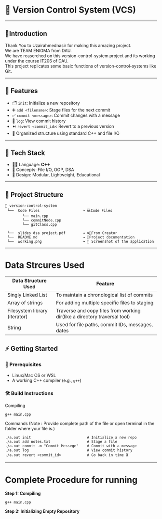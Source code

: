 # 🔄 Version Control System (VCS)
----

## 📌Introduction

Thank You to Uzairahmednasir for making this amazing project.  
We are TEAM ENIGMA from DAU.  
We have reaserched on this version-control-system project and its working under the course IT206 of DAU.  
This project replicates some basic functions of version-control-systems like Git.  

---

## 🚀 Features

- 🗂️ `init`: Initialize a new repository
- ➕ `add <filename>`: Stage files for the next commit
- ✅ `commit <message>`: Commit changes with a message
- 📜 `log`: View commit history
- ⏪ `revert <commit_id>`: Revert to a previous version
- 🧱 Organized structure using standard C++ and file I/O
---

## 🧰 Tech Stack

- 👨‍💻 Language: **C++**
- 📁 Concepts: File I/O, OOP, DSA
- 🧠 Design: Modular, Lightweight, Educational

---

## 📁 Project Structure
```
🔄 version-control-system
 └──  Code Files                    → 💻Code Files 
        └── main.cpp
        └── commitNode.cpp
        └── gitClass.cpp

 └──  slides dsa project.pdf        → ❤️‍🔥From Creator   
 └──  README.md                     → 📄Project documentation
 └──  working.png                   → 📸 Screenshot of the application
```
---
# Data Strcures Used

| Data Structure Used                   | Feature            |
|---------------------------|-------------------------------|
| Singly Linked List            | To maintain a chronological list of commits            |
| Array of strings| For adding multiple specific files to staging              |
| Filesystem library (iterator)    | Traverse and copy files from working dir(like a directory traversal tool) |
| String    | Used for file paths, commit IDs, messages, dates                       |

## ⚡ Getting Started

### 🧱 Prerequisites

- Linux/Mac OS or WSL
- A working C++ compiler (e.g., `g++`)

### 🛠️ Build Instructions

Compiling
```
g++ main.cpp
```

Commands (Note : Provide complete path of the file or open terminal in the folder where your file is.)
```
./a.out init                          # Initialize a new repo
./a.out add notes.txt                 # Stage a file
./a.out commit -m "Commit Messege"    # Commit with a message
./a.out log                           # View commit history
./a.out revert <commit_id>            # Go back in time ⏳
```
----
# Complete Procedure for running

**Step 1: Compiling**
```
g++ main.cpp
```
**Step 2: Initializing Empty Repository**



